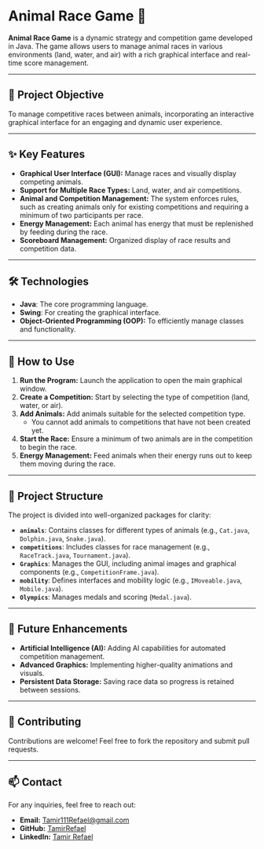 # Animal Race Game 🏁

**Animal Race Game** is a dynamic strategy and competition game developed in Java. The game allows users to manage animal races in various environments (land, water, and air) with a rich graphical interface and real-time score management.

---

## 🎯 Project Objective
To manage competitive races between animals, incorporating an interactive graphical interface for an engaging and dynamic user experience.

---

## ✨ Key Features
- **Graphical User Interface (GUI):** Manage races and visually display competing animals.
- **Support for Multiple Race Types:** Land, water, and air competitions.
- **Animal and Competition Management:** The system enforces rules, such as creating animals only for existing competitions and requiring a minimum of two participants per race.
- **Energy Management:** Each animal has energy that must be replenished by feeding during the race.
- **Scoreboard Management:** Organized display of race results and competition data.

---

## 🛠️ Technologies
- **Java**: The core programming language.
- **Swing**: For creating the graphical interface.
- **Object-Oriented Programming (OOP):** To efficiently manage classes and functionality.

---

## 🚀 How to Use
1. **Run the Program:** Launch the application to open the main graphical window.
2. **Create a Competition:** Start by selecting the type of competition (land, water, or air).
3. **Add Animals:** Add animals suitable for the selected competition type.
   - You cannot add animals to competitions that have not been created yet.
4. **Start the Race:** Ensure a minimum of two animals are in the competition to begin the race.
5. **Energy Management:** Feed animals when their energy runs out to keep them moving during the race.

---

## 📂 Project Structure
The project is divided into well-organized packages for clarity:
- **`animals`**: Contains classes for different types of animals (e.g., `Cat.java`, `Dolphin.java`, `Snake.java`).
- **`competitions`**: Includes classes for race management (e.g., `RaceTrack.java`, `Tournament.java`).
- **`Graphics`**: Manages the GUI, including animal images and graphical components (e.g., `CompetitionFrame.java`).
- **`mobility`**: Defines interfaces and mobility logic (e.g., `IMoveable.java`, `Mobile.java`).
- **`Olympics`**: Manages medals and scoring (`Medal.java`).

---

## 🔮 Future Enhancements
- **Artificial Intelligence (AI):** Adding AI capabilities for automated competition management.
- **Advanced Graphics:** Implementing higher-quality animations and visuals.
- **Persistent Data Storage:** Saving race data so progress is retained between sessions.

---

## 🌟 Contributing
Contributions are welcome! Feel free to fork the repository and submit pull requests.

---

## 📫 Contact
For any inquiries, feel free to reach out:
- **Email:** Tamir111Refael@gmail.com
- **GitHub:** [TamirRefael](https://github.com/TamirRefael)
- **LinkedIn:** [Tamir Refael](https://www.linkedin.com/in/tamir-refael-92b683270/)
